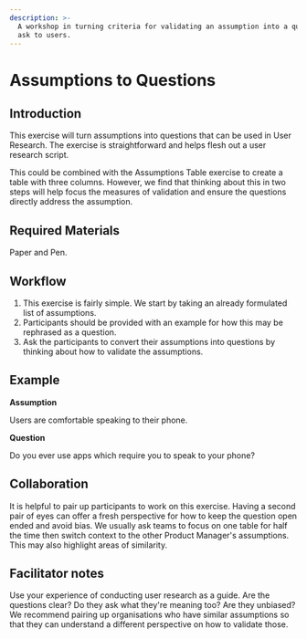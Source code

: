 ```yaml
---
description: >-
  A workshop in turning criteria for validating an assumption into a question to
  ask to users.
---
```


# Assumptions to Questions

## Introduction

This exercise will turn assumptions into questions that can be used in User Research. The exercise is straightforward and helps flesh out a user research script.

This could be combined with the Assumptions Table exercise to create a table with three columns. However, we find that thinking about this in two steps will help focus the measures of validation and ensure the questions directly address the assumption.

## Required Materials

Paper and Pen.

## Workflow

1. This exercise is fairly simple. We start by taking an already formulated list of assumptions.
2. Participants should be provided with an example for how this may be rephrased as a question.
3. Ask the participants to convert their assumptions into questions by thinking about how to validate the assumptions.

## Example

**Assumption**

Users are comfortable speaking to their phone.

**Question**

Do you ever use apps which require you to speak to your phone?

## Collaboration

It is helpful to pair up participants to work on this exercise. Having a second pair of eyes can offer a fresh perspective for how to keep the question open ended and avoid bias. We usually ask teams to focus on one table for half the time then switch context to the other Product Manager's assumptions. This may also highlight areas of similarity.

## Facilitator notes

Use your experience of conducting user research as a guide. Are the questions clear? Do they ask what they're meaning too? Are they unbiased? We recommend pairing up organisations who have similar assumptions so that they can understand a different perspective on how to validate those.


